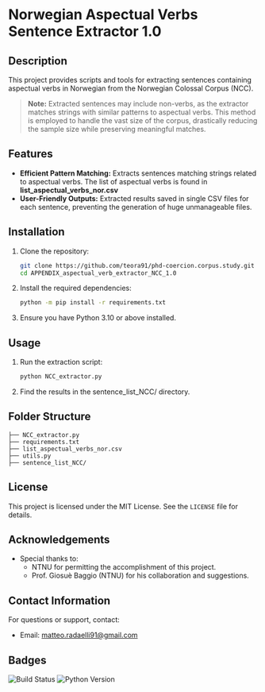 # Norwegian Aspectual Verbs Sentence Extractor 1.0

## Description
This project provides scripts and tools for extracting sentences containing aspectual verbs in Norwegian from the Norwegian Colossal Corpus (NCC).

> **Note:** Extracted sentences may include non-verbs, as the extractor matches strings with similar patterns to aspectual verbs. This method is employed to handle the vast size of the corpus, drastically reducing the sample size while preserving meaningful matches.

## Features
- **Efficient Pattern Matching:** Extracts sentences matching strings related to aspectual verbs. The list of aspectual verbs is found in __list_aspectual_verbs_nor.csv__
- **User-Friendly Outputs:** Extracted results saved in single CSV files for each sentence, preventing the generation of huge unmanageable files.

## Installation
1. Clone the repository:
   ```bash
   git clone https://github.com/teora91/phd-coercion.corpus.study.git
   cd APPENDIX_aspectual_verb_extractor_NCC_1.0
   ```
2. Install the required dependencies:
   ```bash
   python -m pip install -r requirements.txt
   ```
3. Ensure you have Python 3.10 or above installed.

## Usage
1. Run the extraction script:
   ```bash
   python NCC_extractor.py
   ```
4. Find the results in the sentence_list_NCC/ directory.


## Folder Structure
```
├── NCC_extractor.py
├── requirements.txt
├── list_aspectual_verbs_nor.csv
├── utils.py
├── sentence_list_NCC/
```

## License
This project is licensed under the MIT License. See the `LICENSE` file for details.

## Acknowledgements
- Special thanks to: 
	- NTNU for permitting the accomplishment of this project. 
	- Prof. Giosuè Baggio (NTNU) for his collaboration and suggestions.

## Contact Information
For questions or support, contact: 
- Email: matteo.radaelli91@gmail.com

## Badges
![Build Status](https://img.shields.io/badge/build-passing-brightgreen) ![Python Version](https://img.shields.io/badge/python-3.10%2B-blue)
